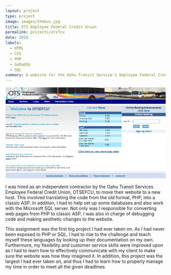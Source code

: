 ```yaml
---
layout: project
type: project
image: images/thebus.jpg
title: OTS Employee Federal Credit Union
permalink: projects/otsfcu 
date: 2016
labels:
  - HTML
  - CSS
  - PHP
  - GoDaddy
  - SQL
summary: A website for the Oahu Transit Service's Employee Federal Credit Union.
---
```


<img src="../images/otsefcu.png">

I was hired as an independent contractor by the Oahu Transit Services Employee Federal Credit Union, OTSEFCU, to move their website to a new host. This involved translating the code from the old format, PHP, into a classic ASP. In addition, I had to help set up some databases and also work with the Microsoft SQL server. Not only was I responsible for converting web pages from PHP to classic ASP, I was also in charge of debugging code and making aesthetic changes to the website. 

This assignment was the first big project I had ever taken on. As I had never been exposed to PHP or SQL, I had to rise to the challenge and teach myself these languages by looking up their documentation on my own. Furthermore, my flexibility and customer service skills were improved upon as I had to learn how to effectively communicate with my client to make sure the website was how they imagined it. In addition, this project was the largest I had ever taken on, and thus I had to learn how to properly manage my time in order to meet all the given deadlines.





